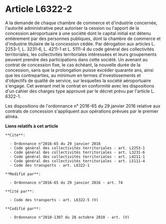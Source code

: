 # Article L6322-2

A la demande de chaque chambre de commerce et d'industrie concernée, l'autorité administrative peut autoriser la cession ou
l'apport de la concession aéroportuaire à une société dont le capital initial est détenu entièrement par des personnes
publiques, dont la chambre de commerce et d'industrie titulaire de la concession cédée. Par dérogation aux articles L.
2253-1, L. 3231-6, 
L. 4211-1 et L. 5111-4 du code général des collectivités territoriales, les collectivités territoriales intéressées et leurs
groupements peuvent prendre des participations dans cette société. Un avenant au contrat de concession fixe, le cas échéant,
la nouvelle durée de la concession, sans que la prolongation puisse excéder quarante ans, ainsi que les contreparties, au
minimum en termes d'investissements et d'objectifs de qualité de service, sur lesquelles la société aéroportuaire s'engage.
Cet avenant met le contrat en conformité avec les dispositions d'un cahier des charges type approuvé par le décret prévu par
l'article L. 6322-1. 

Les dispositions de l'ordonnance n° 2016-65 du 29 janvier 2016 relative aux contrats de concession s'appliquent aux
opérations prévues par le premier alinéa.

**Liens relatifs à cet article**

	**Cite**:

	  - Ordonnance n°2016-65 du 29 janvier 2016
	  - Code général des collectivités territoriales - art. L2253-1
	  - Code général des collectivités territoriales - art. L3231-6
	  - Code général des collectivités territoriales - art. L4211-1
	  - Code général des collectivités territoriales - art. L5111-4
	  - Code des transports - art. L6322-1

	**Modifié par**:

	  - Ordonnance n°2016-65 du 29 janvier 2016 - art. 74

	**Cité par**:

	  - Code des transports - art. L6322-5 (V)

	**Codifié par**:

	  - Ordonnance n°2010-1307 du 28 octobre 2010 - art. (V)

